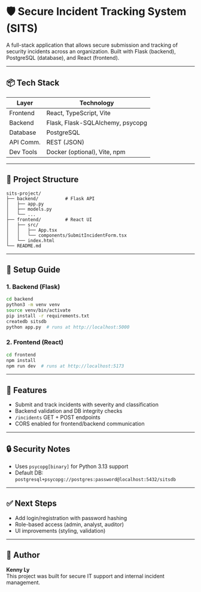 # 🛡️ Secure Incident Tracking System (SITS)

A full-stack application that allows secure submission and tracking of security incidents across an organization. Built with Flask (backend), PostgreSQL (database), and React (frontend).

---

## 📦 Tech Stack

| Layer     | Technology                       |
| --------- | -------------------------------- |
| Frontend  | React, TypeScript, Vite          |
| Backend   | Flask, Flask-SQLAlchemy, psycopg |
| Database  | PostgreSQL                       |
| API Comm. | REST (JSON)                      |
| Dev Tools | Docker (optional), Vite, npm     |

---

## 📁 Project Structure

```
sits-project/
├── backend/          # Flask API
│   ├── app.py
│   ├── models.py
│   └── ...
├── frontend/         # React UI
│   ├── src/
│   │   ├── App.tsx
│   │   └── components/SubmitIncidentForm.tsx
│   └── index.html
└── README.md
```

---

## 🚀 Setup Guide

### 1. Backend (Flask)

```bash
cd backend
python3 -m venv venv
source venv/bin/activate
pip install -r requirements.txt
createdb sitsdb
python app.py  # runs at http://localhost:5000
```

### 2. Frontend (React)

```bash
cd frontend
npm install
npm run dev  # runs at http://localhost:5173
```

---

## 🔑 Features

- Submit and track incidents with severity and classification
- Backend validation and DB integrity checks
- `/incidents` GET + POST endpoints
- CORS enabled for frontend/backend communication

---

## 🔒 Security Notes

- Uses `psycopg[binary]` for Python 3.13 support
- Default DB: `postgresql+psycopg://postgres:password@localhost:5432/sitsdb`

---

## ✅ Next Steps

- Add login/registration with password hashing
- Role-based access (admin, analyst, auditor)
- UI improvements (styling, validation)

---

## 👤 Author

**Kenny Ly**  
This project was built for secure IT support and internal incident management.

